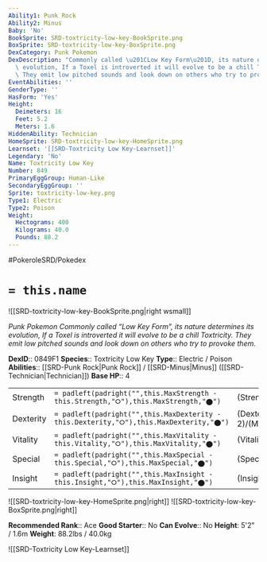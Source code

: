 ```yaml
---
Ability1: Punk Rock
Ability2: Minus
Baby: 'No'
BookSprite: SRD-toxtricity-low-key-BookSprite.png
BoxSprite: SRD-toxtricity-low-key-BoxSprite.png
DexCategory: Punk Pokemon
DexDescription: "Commonly called \u201CLow Key Form\u201D, its nature determines its\
  \ evolution, If a Toxel is introverted it will evolve to be a chill Toxtricity.\
  \ They emit low pitched sounds and look down on others who try to provoke them."
EventAbilities: ''
GenderType: ''
HasForm: 'Yes'
Height:
  Deimeters: 16
  Feet: 5.2
  Meters: 1.6
HiddenAbility: Technician
HomeSprite: SRD-toxtricity-low-key-HomeSprite.png
Learnset: '[[SRD-Toxtricity Low Key-Learnset]]'
Legendary: 'No'
Name: Toxtricity Low Key
Number: 849
PrimaryEggGroup: Human-Like
SecondaryEggGroup: ''
Sprite: toxtricity-low-key.png
Type1: Electric
Type2: Poison
Weight:
  Hectograms: 400
  Kilograms: 40.0
  Pounds: 88.2
---
```


#PokeroleSRD/Pokedex

# `= this.name`

![[SRD-toxtricity-low-key-BookSprite.png|right wsmall]]

*Punk Pokemon*
*Commonly called “Low Key Form”, its nature determines its evolution, If a Toxel is introverted it will evolve to be a chill Toxtricity. They emit low pitched sounds and look down on others who try to provoke them.*

**DexID**:: 0849F1
**Species**:: Toxtricity Low Key
**Type**:: Electric / Poison
**Abilities**:: [[SRD-Punk Rock|Punk Rock]] / [[SRD-Minus|Minus]] ([[SRD-Technician|Technician]])
**Base HP**:: 4

|           |                                                                                        |                                          |
| --------- | -------------------------------------------------------------------------------------- | ---------------------------------------- |
| Strength  | `= padleft(padright("",this.MaxStrength - this.Strength,"⭘"),this.MaxStrength,"⬤")`    | (Strength::3)/(MaxStrength::6)   |
| Dexterity | `= padleft(padright("",this.MaxDexterity - this.Dexterity,"⭘"),this.MaxDexterity,"⬤")` | (Dexterity:: 2)/(MaxDexterity::5) |
| Vitality  | `= padleft(padright("",this.MaxVitality - this.Vitality,"⭘"),this.MaxVitality,"⬤")`    | (Vitality::2)/(MaxVitality::5)   |
| Special   | `= padleft(padright("",this.MaxSpecial - this.Special,"⭘"),this.MaxSpecial,"⬤")`       | (Special::3)/(MaxSpecial::6)     |
| Insight   | `= padleft(padright("",this.MaxInsight - this.Insight,"⭘"),this.MaxInsight,"⬤")`       | (Insight::2)/(MaxInsight::5)     |

![[SRD-toxtricity-low-key-HomeSprite.png|right]]
![[SRD-toxtricity-low-key-BoxSprite.png|right]]

**Recommended Rank**:: Ace
**Good Starter**:: No
**Can Evolve**:: No
**Height**: 5'2" / 1.6m
**Weight**: 88.2lbs / 40.0kg

![[SRD-Toxtricity Low Key-Learnset]]